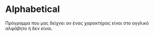 # Alphabetical

Πρόγραμμα που μας δείχνει αν ένας χαρακτήρας είναι στο αγγλικό αλφάβητο ή δεν είναι.
